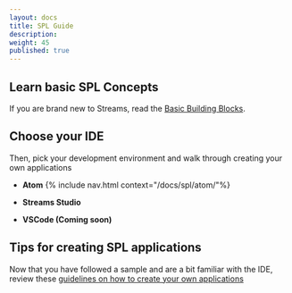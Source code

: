 ```yaml
---
layout: docs
title: SPL Guide
description:
weight: 45
published: true
---
```



Learn basic SPL Concepts
------

If you are brand new to Streams, read the  [Basic Building Blocks](https://developer.ibm.com/streamsdev/docs/streams-quick-start-guide/#basic_building_blocks).


Choose your IDE
------
Then, pick your development environment and walk through creating your own applications

- **Atom**
  {% include nav.html context="/docs/spl/atom/"%}
- **Streams Studio**

- **VSCode (Coming soon)**


Tips for creating SPL applications
-------

Now that you have followed a sample and are a bit familiar with the IDE, review these [guidelines on how to create your own applications](/streamsx.documentation/docs/spl/design)
